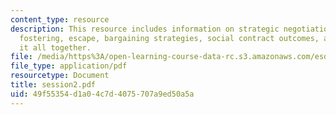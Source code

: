 ```yaml
---
content_type: resource
description: This resource includes information on strategic negotiations, forcing,
  fostering, escape, bargaining strategies, social contract outcomes, and then putting
  it all together.
file: /media/https%3A/open-learning-course-data-rc.s3.amazonaws.com/esd-141-technology-policy-negotiations-spring-2006/49f55354d1a04c7d4075707a9ed50a5a_session2.pdf
file_type: application/pdf
resourcetype: Document
title: session2.pdf
uid: 49f55354-d1a0-4c7d-4075-707a9ed50a5a
---
```

